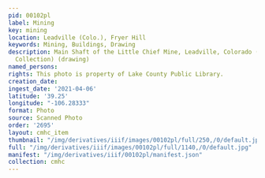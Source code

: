 ```yaml
---
pid: 00102pl
label: Mining
key: mining
location: Leadville (Colo.), Fryer Hill
keywords: Mining, Buildings, Drawing
description: Main Shaft of the Little Chief Mine, Leadville, Colorado (Dow Helmer
  Collection) (drawing)
named_persons: 
rights: This photo is property of Lake County Public Library.
creation_date: 
ingest_date: '2021-04-06'
latitude: '39.25'
longitude: "-106.28333"
format: Photo
source: Scanned Photo
order: '2695'
layout: cmhc_item
thumbnail: "/img/derivatives/iiif/images/00102pl/full/250,/0/default.jpg"
full: "/img/derivatives/iiif/images/00102pl/full/1140,/0/default.jpg"
manifest: "/img/derivatives/iiif/00102pl/manifest.json"
collection: cmhc
---
```

